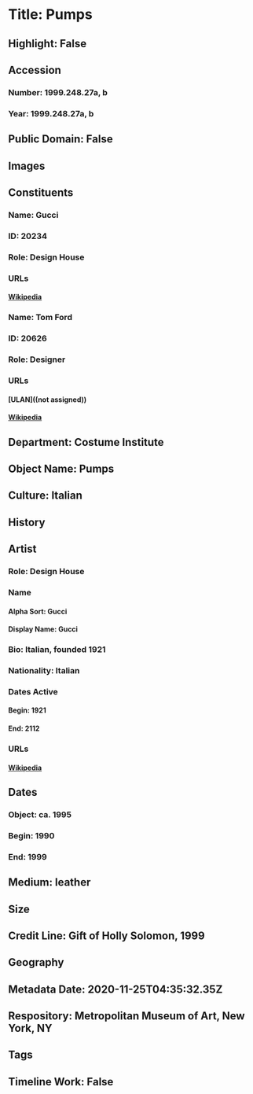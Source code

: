 # Title: Pumps
## Highlight: False
## Accession
### Number: 1999.248.27a, b
### Year: 1999.248.27a, b
## Public Domain: False
## Images
## Constituents
### Name: Gucci
### ID: 20234
### Role: Design House
### URLs
#### [Wikipedia](https://www.wikidata.org/wiki/Q178516)
### Name: Tom Ford
### ID: 20626
### Role: Designer
### URLs
#### [ULAN]((not assigned))
#### [Wikipedia](https://www.wikidata.org/wiki/Q318149)
## Department: Costume Institute
## Object Name: Pumps
## Culture: Italian
## History
## Artist
### Role: Design House
### Name
#### Alpha Sort: Gucci
#### Display Name: Gucci
### Bio: Italian, founded 1921
### Nationality: Italian
### Dates Active
#### Begin: 1921
#### End: 2112
### URLs
#### [Wikipedia](https://www.wikidata.org/wiki/Q178516)
## Dates
### Object: ca. 1995
### Begin: 1990
### End: 1999
## Medium: leather
## Size
## Credit Line: Gift of Holly Solomon, 1999
## Geography
## Metadata Date: 2020-11-25T04:35:32.35Z
## Respository: Metropolitan Museum of Art, New York, NY
## Tags
## Timeline Work: False